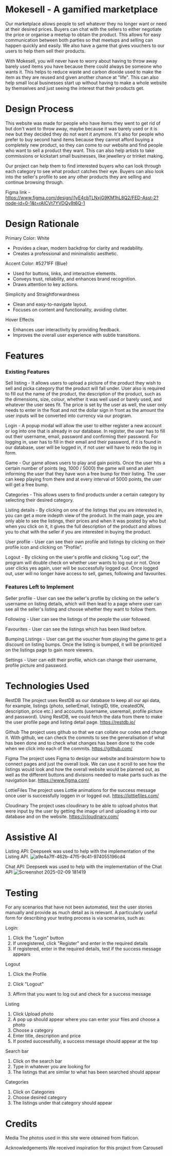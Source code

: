 # Mokesell - A gamified marketplace

Our marketplace allows people to sell whatever they no longer want or need at their desired prices. Buyers can chat with the sellers to either negotiate the price or organise a meetup to obtain the product. This allows for easy communication between both parties so that meetups and selling can happen quickly and easily. We also have a game that gives vouchers to our users to help them sell their products. 

With Mokesell, you will never have to worry about having to throw away barely used items you have because there could always be someone who wants it. This helps to reduce waste and carbon dioxide used to make the item as they are reused and given another chance at "life". This can also help small local businesses start up without having to make a whole website by themselves and just seeing the interest that their products get. 

# Design Process

This website was made for people who have items they went to get rid of but don't want to throw away, maybe because it was barely used or it is new but they decided they do not want it anymore. It's also for people who prefer to buy second hand items because they cannot afford buying a completely new product, so they can come to our website and find people who want to sell a product they want. This can also help artists to take commissions or kickstart small businesses, like jewellery or trinket making.

Our project can help them to find interested buyers who can look through each category to see what product catches their eye. Buyers can also look into the seller's profile to see any other products they are selling and continue browsing through. 

Figma link - https://www.figma.com/design/i1yE4cbTLNxjG9KM1hL8Q2/FED-Asst-2?node-id=0-1&t=rAICVt7YVDQy8t6Q-1

# Design Rationale

Primary Color: White
- Provides a clean, modern backdrop for clarity and readability.
- Creates a professional and minimalistic aesthetic.

Accent Color: #5271FF (Blue)
- Used for buttons, links, and interactive elements.
- Conveys trust, reliability, and enhances brand recognition.
- Draws attention to key actions.

Simplicity and Straightforwardness
- Clean and easy-to-navigate layout.
- Focuses on content and functionality, avoiding clutter.

Hover Effects
- Enhances user interactivity by providing feedback.
- Improves the overall user experience with subtle transitions.

# Features

### Existing Features

Sell listing - It allows users to upload a picture of the product they wish to sell and picka  category that the product will fall under. User also is required to fill out the name of the product, the description of the product, such as the dimensions, size, colour, whether it was well used or barely used, and whatever the user sees fit. The price is set by the user as well, the user only needs to enter in the float and not the dollar sign in front as the amount the user inputs will be converted into currency via our program. 

Login - A popup modal will allow the user to either register a new account or log into one that is already in our database. In register, the user has to fill out their username, email, password and confirming their password. For logging in, user has to fill in their email and their password, if it is found in our database, user will be logged in, if not user will have to redo the log in form.

Game - Our game allows users to play and gain points. Once the user hits a certain number of points (eg, 1000 / 5000) the game will send an alert informing the user that they have won a free bump for their listing. The user can keep playing from there and at every interval of 5000 points, the user will get a free bump. 

Categories - This allows users to find products under a certain category by selecting their desired category. 

Listing details - By clicking on one of the listings that you are interested in, you can get a more indepth view of the product. In the main page, you are only able to see the listings, their prices and when it was posted by who but when you click on it, it gives the full description of the product and allows you to chat with the seller if you are interested in buying the product.

User profile - User can see their own profile and listings by clicking on their profile icon and clicking on "Profile".

Logout - By clicking on the user's profile and clicking "Log out", the program will double check on whether user wants to log out or not. Once user clicks yes again, user will be successfully logged out. Once logged out, user will no longer have access to sell, games, following and favourites.

### Features Left to Implement

Seller profile - User can see the seller's profile by clicking on the seller's username on listing details, which will then lead to a page where user can see all the seller's listing and choose whether they want to follow them.

Following - User can see the listings of the people the user followed.

Favourites - User can see the listings which has been liked before.

Bumping Listings - User can get the voucher from playing the game to get a discount on listing bumps. Once the listing is bumped, it will be prioritized on the listings page to gain more viewers.

Settings - User can edit their profile, which can change their username, profile picture and password.

# Technologies Used

RestDB 
The project uses RestDB as our database to keep all our api data, for example, listings (photo, sellerEmail, listingID, title, createdON, description, price etc.) and accounts (username, useremail, profile picture and password). Using RestDB, we could fetch the data from there to make the user profile page and listing detail page.
https://restdb.io/

Github
The project uses github so that we can collate our codes and change it. With github, we can check the commits to see the generalisation of what has been done and to check what changes has been done to the code when we click into each of the commits.
https://github.com/

Figma
The project uses Figma to design our website and brainstorm how to connect pages and just the overall look. We can use it scroll to see how the listings would look and how the overall website would be planned out, as well as the different buttons and divisions needed to make parts such as the navigation bar.
https://www.figma.com/

LottieFiles
The project uses Lottie animations for the success message once user is successfully loggen in or logged out.
https://lottiefiles.com/

Cloudinary
The project uses cloudinary to be able to upload photos that were input by the user by getting the image url and uploading it into our database and on the website.
https://cloudinary.com/

# Assistive AI
Listing API: Deepseek was used to help with the implementation of the Listing API.
![a9e4a7ff-462b-47f5-9c41-974055196cd4](https://github.com/user-attachments/assets/c35f37cb-1067-41e6-8c96-7bcb95b14885)

Chat API: Deepseek was used to help with the implementation of the Chat API
![Screenshot 2025-02-09 181419](https://github.com/user-attachments/assets/6ca75e24-a2cc-49e7-988d-dd3424faffa9)


# Testing
For any scenarios that have not been automated, test the user stories manually and provide as much detail as is relevant. A particularly useful form for describing your testing process is via scenarios, such as:

Login:
1. Click the "Login" button
2. If unregistered, click "Register" and enter in the required details
3. If registered, enter in the required details, test if the success message appears

Logout
1. Click the Profile 

2. Click "Logout"
3. Affirm that you want to log out and check for a success message

Listing
1. Click Upload photo
2. A pop up should appear where you can enter your files and choose a photo
3. Choose a category
4. Enter title, description and price
5. If posted successfullly, a success message should appear at the top

Search bar
1. Click on the search bar
2. Type in whatever you are looking for
3. The listings that are similar to what has been searched should appear

Categories
1. Click on Categories
2. Choose desired category
3. The listings under that category should appear

# Credits

Media
The photos used in this site were obtained from flaticon.

Acknowledgements
We received inspiration for this project from Carousell
